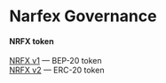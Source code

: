 # Narfex Governance

#### NRFX token

[NRFX v1](https://github.com/narfex/governance/blob/main/contracts/NRFXv1.sol) — BEP-20 token  
[NRFX v2](https://github.com/narfex/governance/blob/main/contracts/NRFXv2.sol) — ERC-20 token